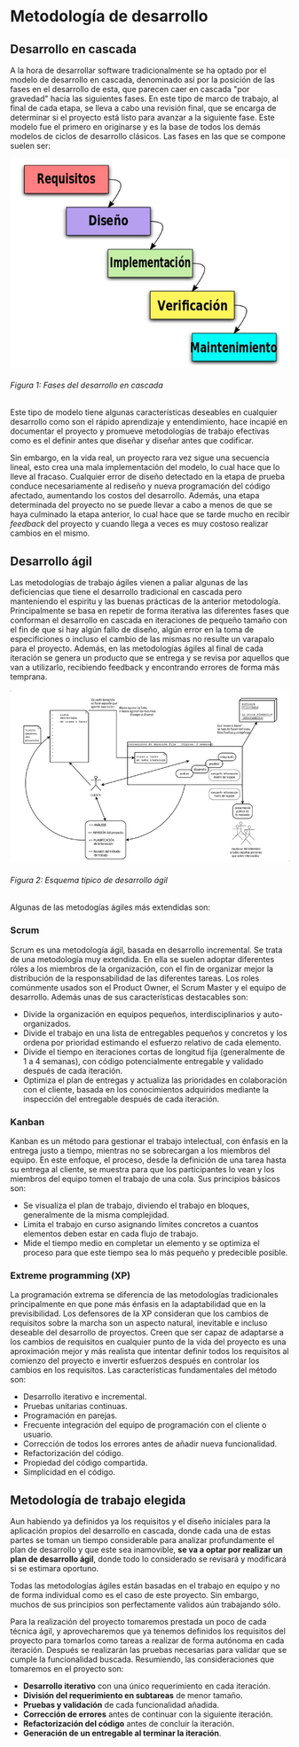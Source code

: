 # Metodología de desarrollo

## Desarrollo en cascada

A la hora de desarrollar software tradicionalmente se ha optado por el modelo de desarrollo en cascada, denominado así por la posición de las fases en el desarrollo de esta, que parecen caer en cascada "por gravedad" hacia las siguientes fases. En este tipo de marco de trabajo, al final de cada etapa, se lleva a cabo una revisión final, que se encarga de determinar si el proyecto está listo para avanzar a la siguiente fase. Este modelo fue el primero en originarse y es la base de todos los demás modelos de ciclos de desarrollo clásicos. Las fases en las que se compone suelen ser:

![Figura 1](./imagenes/desarrollo_cascada_fases.jpg)
###### *Figura 1: Fases del desarrollo en cascada*

Este tipo de modelo tiene algunas características deseables en cualquier desarrollo como son el rápido aprendizaje y entendimiento, hace incapié en documentar el proyecto y promueve metodologías de trabajo efectivas como es el definir antes que diseñar y diseñar antes que codificar.

Sin embargo, en la vida real, un proyecto rara vez sigue una secuencia lineal, esto crea una mala implementación del modelo, lo cual hace que lo lleve al fracaso. Cualquier error de diseño detectado en la etapa de prueba conduce necesariamente al rediseño y nueva programación del código afectado, aumentando los costos del desarrollo. Además, una etapa determinada del proyecto no se puede llevar a cabo a menos de que se haya culminado la etapa anterior, lo cual hace que se tarde mucho en recibir *feedback* del proyecto y cuando llega a veces es muy costoso realizar cambios en el mismo.


## Desarrollo ágil

Las metodologías de trabajo ágiles vienen a paliar algunas de las deficiencias que tiene el desarrollo tradicional en cascada pero manteniendo el espiritu y las buenas prácticas de la anterior metodología. Principalmente se basa en repetir de forma iterativa las diferentes fases que conforman el desarrollo en cascada en iteraciones de pequeño tamaño con el fin de que si hay algún fallo de diseño, algún error en la toma de especificiones o incluso el cambio de las mismas no resulte un varapalo para el proyecto. Además, en las metodologías ágiles al final de cada iteración se genera un producto que se entrega y se revisa por aquellos que van a utilizarlo, recibiendo feedback y encontrando errores de forma más temprana.

![Figura 1](./imagenes/esquema_desarrollo_agil.jpg)
###### *Figura 2: Esquema típico de desarrollo ágil*

Algunas de las metodogías ágiles más extendidas son:

### Scrum

Scrum es una metodología ágil, basada en desarrollo incremental. Se trata de una metodología muy extendida. En ella se suelen adoptar diferentes róles a los miembros de la organización, con el fin de organizar mejor la distribución de la responsabilidad de las diferentes tareas. Los roles comúnmente usados son el Product Owner, el Scrum Master y el equipo de desarrollo. Además unas de sus características destacables son:

- Divide la organización en equipos pequeños, interdisciplinarios y auto-organizados.
- Divide el trabajo en una lista de entregables pequeños y concretos y los ordena por prioridad estimando el esfuerzo relativo de cada elemento.
- Divide el tiempo en iteraciones cortas de longitud fija (generalmente de 1 a 4 semanas), con código potencialmente entregable y validado después de cada iteración.
- Optimiza el plan de entregas y actualiza las prioridades en colaboración con el cliente, basada en los conocimientos adquiridos mediante la inspección del entregable después de cada iteración.


### Kanban
Kanban es un método para gestionar el trabajo intelectual, con énfasis en la entrega justo a tiempo, mientras no se sobrecargan a los miembros del equipo. En este enfoque, el proceso, desde la definición de una tarea hasta su entrega al cliente, se muestra para que los participantes lo vean y los miembros del equipo tomen el trabajo de una cola. Sus principios básicos son:

- Se visualiza el plan de trabajo, diviendo el trabajo en bloques, generalmente de la misma complejidad.
- Limita el trabajo en curso asignando límites concretos a cuantos elementos deben estar en cada flujo de trabajo.
- Mide el tiempo medio en completar un elemento y se optimiza el proceso para que este tiempo sea lo más pequeño y predecible posible.


### Extreme programming (XP)
La programación extrema se diferencia de las metodologías tradicionales principalmente en que pone más énfasis en la adaptabilidad que en la previsibilidad. Los defensores de la XP consideran que los cambios de requisitos sobre la marcha son un aspecto natural, inevitable e incluso deseable del desarrollo de proyectos. Creen que ser capaz de adaptarse a los cambios de requisitos en cualquier punto de la vida del proyecto es una aproximación mejor y más realista que intentar definir todos los requisitos al comienzo del proyecto e invertir esfuerzos después en controlar los cambios en los requisitos. Las características fundamentales del método son:

- Desarrollo iterativo e incremental.
- Pruebas unitarias continuas.
- Programación en parejas.
- Frecuente integración del equipo de programación con el cliente o usuario.
- Corrección de todos los errores antes de añadir nueva funcionalidad.
- Refactorización del código.
- Propiedad del código compartida.
- Simplicidad en el código.



## Metodología de trabajo elegida

Aun habiendo ya definidos ya los requisitos y el diseño iniciales para la aplicación propios del desarrollo en cascada, donde cada una de estas partes se toman un tiempo considerable para analizar profundamente el plan de desarrollo y que este sea inamovible, **se va a optar por realizar un plan de desarrollo ágil**, donde todo lo considerado se revisará y modificará si se estimara oportuno.

Todas las metodologías ágiles están basadas en el trabajo en equipo y no de forma individual como es el caso de este proyecto. Sin embargo, muchos de sus principios son perfectamente validos aún trabajando sólo.

Para la realización del proyecto tomaremos prestada un poco de cada técnica ágil, y aprovecharemos que ya tenemos definidos los requisitos del proyecto para tomarlos como tareas a realizar de forma autónoma en cada iteración. Después se realizarán las pruebas necesarias para validar que se cumple la funcionalidad buscada. Resumiendo, las consideraciones que tomaremos en el proyecto son:

- **Desarrollo iterativo** con una único requerimiento en cada iteración.
- **División del requerimiento en subtareas** de menor tamaño.
- **Pruebas y validación** de cada funcionalidad añadida.
- **Corrección de errores** antes de continuar con la siguiente iteración.
- **Refactorización del código** antes de concluir la iteración.
- **Generación de un entregable al terminar la iteración**.




